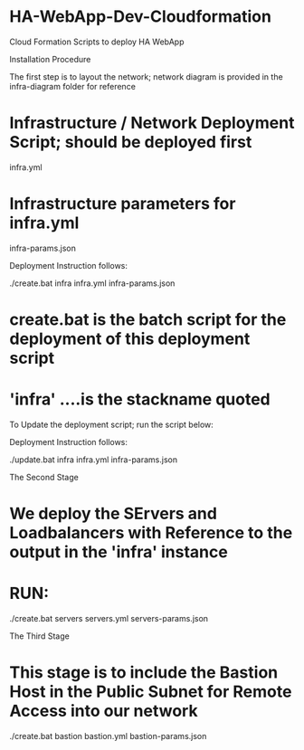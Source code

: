 # HA-WebApp-Dev-Cloudformation
Cloud Formation Scripts to deploy HA WebApp

Installation Procedure

The first step is to layout the network; network diagram is provided in the infra-diagram folder for reference

# Infrastructure / Network Deployment Script; should be deployed first
infra.yml

# Infrastructure parameters for infra.yml
infra-params.json

Deployment Instruction follows:

./create.bat infra infra.yml infra-params.json

# create.bat is the batch script for the deployment of this deployment script
# 'infra' ....is the stackname quoted

To Update the deployment script; run the script below:

Deployment Instruction follows:

./update.bat infra infra.yml infra-params.json


The Second Stage

# We deploy the SErvers and Loadbalancers with Reference to the output in the 'infra' instance
# RUN:

./create.bat servers servers.yml servers-params.json


The Third Stage

# This stage is to include the Bastion Host in the Public Subnet for Remote Access into our network

./create.bat bastion bastion.yml bastion-params.json
